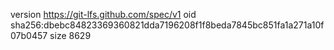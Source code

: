 version https://git-lfs.github.com/spec/v1
oid sha256:dbebc84823369360821dda7196208f1f8beda7845bc851fa1a271a10f07b0457
size 8629
